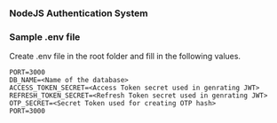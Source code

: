 ### NodeJS Authentication System

### Sample .env file
Create .env file in the root folder and fill in the following values.

```
PORT=3000
DB_NAME=<Name of the database>
ACCESS_TOKEN_SECRET=<Access Token secret used in genrating JWT>
REFRESH_TOKEN_SECRET=<Refresh Token secret used in genrating JWT>
OTP_SECRET=<Secret Token used for creating OTP hash>
PORT=3000
```

